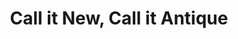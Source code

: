 ---
title: "Call it New, Call it Antique"
url: /stevens-point/call-it-new-call-it-antique/
shop: charity
---